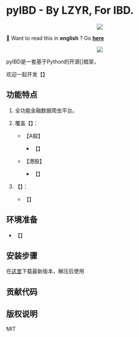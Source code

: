 # pyIBD - By LZYR, For IBD.

<p align="center">
  <img src ="https://www.google.com/imgres?imgurl=https%3A%2F%2Fapi.jikipedia.com%2Fupload%2F287f0ec2800d9fa175ab488035d65cc1_scaled.png&imgrefurl=https%3A%2F%2Fjikipedia.com%2Fdefinition%2F513820453&tbnid=fuZ6N7C49qpDwM&vet=12ahUKEwiUq4vJzp32AhUzSfUHHZ8GDFAQMygAegUIARCmAQ..i&docid=OmgkcYhQwL9X9M&w=600&h=603&q=%E6%B3%A2%E5%90%89&ved=2ahUKEwiUq4vJzp32AhUzSfUHHZ8GDFAQMygAegUIARCmAQ"/>
</p>

💬 Want to read this in **english** ? Go [**here**](README_ENG.md)

<p align="center">
    <img src ="https://www.google.com/imgres?imgurl=https%3A%2F%2Fapi.jikipedia.com%2Fupload%2F287f0ec2800d9fa175ab488035d65cc1_scaled.png&imgrefurl=https%3A%2F%2Fjikipedia.com%2Fdefinition%2F513820453&tbnid=fuZ6N7C49qpDwM&vet=12ahUKEwiUq4vJzp32AhUzSfUHHZ8GDFAQMygAegUIARCmAQ..i&docid=OmgkcYhQwL9X9M&w=600&h=603&q=%E6%B3%A2%E5%90%89&ved=2ahUKEwiUq4vJzp32AhUzSfUHHZ8GDFAQMygAegUIARCmAQ"/>

</p>

pyIBD是一套基于Python的开源[]框架，

欢迎一起开发【】

## 功能特点

1. 全功能金融数据爬虫平台。

2. 覆盖【】：

    * 【A股】

        * 【】

    * 【港股】

        * 【】


3. 【】：

    * 【】


## 环境准备

* 【】

## 安装步骤

在[这里](【链接】)下载最新版本，解压后使用

## 贡献代码

## 版权说明

MIT